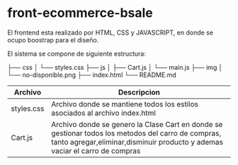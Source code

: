 # front-ecommerce-bsale

El frontend esta realizado por HTML, CSS y JAVASCRIPT, en donde se ocupo boostrap para el diseño.

El sistema se compone de siguiente estructura:

├── css
│   └── styles.css
├── js
│   ├── Cart.js
│   └── main.js 
├── img
│   └── no-disponible.png
├── index.html
└── README.md



|      Archivo      |       Descripcion        | 
| ----------------- | ------------------------ | 
|   styles.css      | Archivo donde se mantiene todos los estilos asociados al archivo index.html  | 
|    Cart.js        | Archivo donde se genero la Clase Cart en donde se gestionar todos los metodos del carro de compras, tanto agregar,eliminar,disminuir producto y ademas vaciar el carro de compras                       | 
